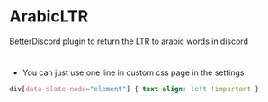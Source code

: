 # ArabicLTR
BetterDiscord plugin to return the LTR to arabic words in discord

#
* You can just use one line in custom css page in the settings
```css
div[data-slate-node="element"] { text-align: left !important }
```
